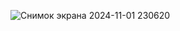 ![Снимок экрана 2024-11-01 230620](https://github.com/user-attachments/assets/de478b37-263d-4b85-a270-5e9d2a764149)
